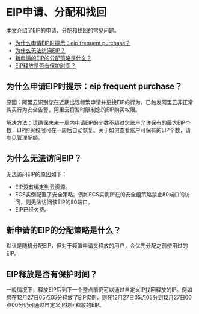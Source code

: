 # EIP申请、分配和找回

本文介绍了EIP的申请、分配和找回的常见问题。

-   [为什么申请EIP时提示：eip frequent purchase？](#section_dm3_h54_7wx)
-   [为什么无法访问EIP？](#section_dk9_ltz_iai)
-   [新申请的EIP的分配策略是什么？](#section_gr9_7ut_dxo)
-   [EIP释放是否有保护时间？](#section_4pa_nt8_hum)

## 为什么申请EIP时提示：eip frequent purchase？

原因：阿里云识别您在近期出现频繁申请并更换EIP的行为，已触发阿里云非正常购买行为安全告警，阿里云将暂时限制您的EIP购买权限。

解决方法：请确保未来一周内申请EIP的个数不超过您账户允许保有的最大EIP个数，EIP购买权限可在一周后自动恢复。关于如何查看账户可保有的EIP个数，请参见[管理配额](/cn.zh-CN/用户指南/管理配额.md)。

## 为什么无法访问EIP？

无法访问EIP的原因如下：

-   EIP没有绑定到云资源。
-   ECS实例配置了安全策略。例如ECS实例所在的安全组策略禁止80端口的访问，则无法访问该EIP的80端口。
-   EIP已经欠费。

## 新申请的EIP的分配策略是什么？

默认是随机分配EIP，但对于频繁申请又释放的用户，会优先分配之前使用过的EIP。

## EIP释放是否有保护时间？

一般情况下，释放EIP后到下一个整点前仍可以通过自定义IP找回释放的IP。例如您在12月27日05点05分释放了EIP实例，则在12月27日05点05分到12月27日06点00分仍可通过自定义IP找回释放的EIP。

